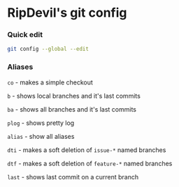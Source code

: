 # RipDevil's git config

### Quick edit

```bash
git config --global --edit
```

### Aliases

```co``` - makes a simple checkout

```b``` - shows local branches and it's last commits

```ba``` - shows all branches and it's last commits

```plog``` - shows pretty log

```alias``` - show all aliases

```dti``` - makes a soft deletion of ```issue-*``` named branches

```dtf``` - makes a soft deletion of ```feature-*``` named branches

```last``` - shows last commit on a current branch 
